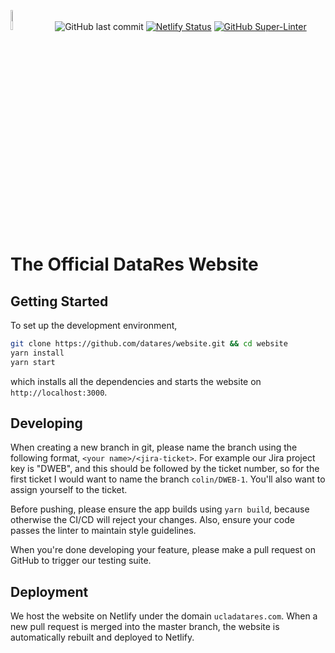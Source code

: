 <img src="https://ucladatares.com/static/media/logo.416d2c1d.svg" width="9%"></img>  
&ensp; 
![GitHub last commit](https://img.shields.io/github/last-commit/datares/website) 
[![Netlify Status](https://img.shields.io/netlify/ede91354-e171-4150-996e-564c70411cfb)](https://img.shields.io/netlify/ede91354-e171-4150-996e-564c70411cfb)
[![GitHub Super-Linter](https://img.shields.io/github/workflow/status/datares/website/Lint%20Code%20Base?label=linter)](https://img.shields.io/github/workflow/status/datares/website/Lint%20Code%20Base?label=linter)


# The Official DataRes Website

## Getting Started
To set up the development environment,
```bash
git clone https://github.com/datares/website.git && cd website
yarn install
yarn start
```
which installs all the dependencies and starts the website on `http://localhost:3000`.

## Developing
When creating a new branch in git, please name the branch using the following format, `<your name>/<jira-ticket>`.  For example our Jira project key is "DWEB", and this should be followed by the ticket number, so for the first ticket I would want to name the branch `colin/DWEB-1`.  You'll also want to assign yourself to the ticket.

Before pushing, please ensure the app builds using `yarn build`, because otherwise the CI/CD will reject your changes.  Also, ensure your code passes the linter to maintain style guidelines.

When you're done developing your feature, please make a pull request on GitHub to trigger our testing suite.

## Deployment
We host the website on Netlify under the domain `ucladatares.com`.  When a new pull request is merged into the master branch, the website is automatically rebuilt and deployed to Netlify.
